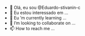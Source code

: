 - 👋 Olá, eu sou @Eduardo-stivanin-c
- 👀 Eu estou interessado em ...
- 🌱 Eu ’m currently learning ...
- 💞️ I’m looking to collaborate on ...
- 📫 How to reach me ...

<!---
Eduardo-stivanin-c/Eduardo-stivanin-c is a ✨ special ✨ repository because its `README.md` (this file) appears on your GitHub profile.
You can click the Preview link to take a look at your changes.
--->
